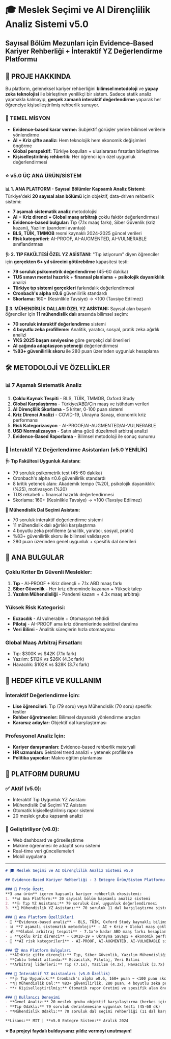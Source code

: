 # 🎓 Meslek Seçimi ve AI Dirençlilik Analiz Sistemi v5.0

## Sayısal Bölüm Mezunları için Evidence-Based Kariyer Rehberliği + İnteraktif YZ Değerlendirme Platformu 

## 🚀 PROJE HAKKINDA

Bu platform, geleneksel kariyer rehberliğini **bilimsel metodoloji** ve **yapay zeka teknolojisi** ile birleştiren yenilikçi bir sistem. Sadece statik analiz yapmakla kalmayıp, **gerçek zamanlı interaktif değerlendirme** yaparak her öğrenciye kişiselleştirilmiş rehberlik sunuyor.

### **🎯 TEMEL MİSYON**
- **Evidence-based karar verme:** Subjektif görüşler yerine bilimsel verilerle yönlendirme
- **AI + Kriz çifte analiz:** Hem teknolojik hem ekonomik değişimleri öngörme  
- **Global perspektif:** Türkiye koşulları + uluslararası fırsatları birleştirme
- **Kişiselleştirilmiş rehberlik:** Her öğrenci için özel uygunluk değerlendirmesi

### **⭐ v5.0 ÜÇ ANA ÜRÜN/SİSTEM**

**📊 1. ANA PLATFORM - Sayısal Bölümler Kapsamlı Analiz Sistemi:**
Türkiye'deki **20 sayısal alan bölümü** için objektif, data-driven rehberlik sistemi:
- **7 aşamalı sistematik analiz** metodolojisi  
- **AI + Kriz direnci + Global maaş arbitrajı** çoklu faktör değerlendirmesi
- **Evidence-based bulgular:** Tıp (7.1x maaş farkı), Siber Güvenlik (kriz kazanı), Yazılım (pandemi avantajı)
- **BLS, TÜİK, TMMOB** resmi kaynaklı 2024-2025 güncel verileri
- **Risk kategorileri:** AI-PROOF, AI-AUGMENTED, AI-VULNERABLE sınıflandırması

**🩺 2. TIP FAKÜLTESİ ÖZEL YZ ASİSTANI:**
"Tıp istiyorum" diyen öğrenciler için **gerçekten 6+ yıl sürecini götürebilme** kapasitesi testi:
- **79 soruluk psikometrik değerlendirme** (45-60 dakika)
- **TUS sınavı mental hazırlık** + **finansal planlama** + **psikolojik dayanıklılık** analizi
- **Türkiye tıp sistemi gerçekleri** farkındalık değerlendirmesi  
- **Cronbach's alpha ≥0.6** güvenilirlik standardı
- **Skorlama:** 160+ (Kesinlikle Tavsiye) → <100 (Tavsiye Edilmez)

**🔧 3. MÜHENDİSLİK DALLARI ÖZEL YZ ASİSTANI:**
Sayısal alan başarılı öğrenciler için **11 mühendislik dalı** arasında bilimsel seçim:
- **70 soruluk interaktif değerlendirme** sistemi
- **4 boyutlu zeka profilleme:** Analitik, yaratıcı, sosyal, pratik zeka ağırlık analizi
- **YKS 2025 başarı seviyesine** göre gerçekçi dal önerileri
- **AI çağında adaptasyon yeteneği** değerlendirmesi
- **%83+ güvenilirlik skoru** ile 280 puan üzerinden uygunluk hesaplama

## 🛠️ METODOLOJİ VE ÖZELLİKLER

### **📊 7 Aşamalı Sistematik Analiz**
1. **Çoklu Kaynak Tespiti** - BLS, TÜİK, TMMOB, Oxford Study
2. **Global Karşılaştırma** - Türkiye/ABD/Çin maaş ve istihdam verileri
3. **AI Dirençlilik Skorlama** - 5 kriter, 0-100 puan sistemi
4. **Kriz Direnci Analizi** - COVID-19, Ukrayna Savaşı, ekonomik kriz performansı
5. **Risk Kategorizasyon** - AI-PROOF/AI-AUGMENTED/AI-VULNERABLE
6. **USD Normalizasyon** - Satın alma gücü düzeltmeli arbitraj analizi
7. **Evidence-Based Raporlama** - Bilimsel metodoloji ile sonuç sunumu

### **🤖 İnteraktif YZ Değerlendirme Asistanları (v5.0 YENİLİK)**

**🩺 Tıp Fakültesi Uygunluk Asistanı:**
- 79 soruluk psikometrik test (45-60 dakika)
- Cronbach's alpha ≥0.6 güvenilirlik standardı
- 8 kritik yetenek alanı: Akademik tempo (%20), psikolojik dayanıklılık (%25), motivasyon (%20)
- TUS rekabeti + finansal hazırlık değerlendirmesi
- Skorlama: 160+ (Kesinlikle Tavsiye) → <100 (Tavsiye Edilmez)

**🔧 Mühendislik Dal Seçimi Asistanı:**
- 70 soruluk interaktif değerlendirme sistemi
- 11 mühendislik dalı ağırlıklı karşılaştırma
- 4 boyutlu zeka profilleme (analitik, yaratıcı, sosyal, pratik)
- %83+ güvenilirlik skoru ile bilimsel validasyon
- 280 puan üzerinden genel uygunluk + spesifik dal önerileri

## 🎯 ANA BULGULAR

### **Çoklu Kriter En Güvenli Meslekler:**
1. **Tıp** - AI-PROOF + Kriz dirençli + 7.1x ABD maaş farkı
2. **Siber Güvenlik** - Her kriz döneminde kazanan + Yüksek talep
3. **Yazılım Mühendisliği** - Pandemi kazanı + 4.3x maaş arbitrajı

### **Yüksek Risk Kategorisi:**
- **Eczacılık** - AI vulnerable + Otomasyon tehdidi
- **Pilotaj** - AI-PROOF ama kriz dönemlerinde sektörel daralma
- **Veri Bilimi** - Analitik süreçlerin hızla otomasyonu

### **Global Maaş Arbitraj Fırsatları:**
- Tıp: $300K vs $42K (7.1x fark)
- Yazılım: $112K vs $26K (4.3x fark)  
- Havacılık: $102K vs $28K (3.7x fark)

## 🎯 HEDEF KİTLE VE KULLANIM

### **İnteraktif Değerlendirme İçin:**
- **Lise öğrencileri:** Tıp (79 soru) veya Mühendislik (70 soru) spesifik testler
- **Rehber öğretmenler:** Bilimsel dayanaklı yönlendirme araçları
- **Kararsız adaylar:** Objektif dal karşılaştırması

### **Profesyonel Analiz İçin:**
- **Kariyer danışmanları:** Evidence-based rehberlik materyali
- **HR uzmanları:** Sektörel trend analizi + yetenek profilleme
- **Politika yapıcılar:** Makro eğitim planlaması

## 🚀 PLATFORM DURUMU

### **✅ Aktif (v5.0):**
- İnteraktif Tıp Uygunluk YZ Asistanı
- Mühendislik Dal Seçimi YZ Asistanı  
- Otomatik kişiselleştirilmiş rapor sistemi
- 20 meslek grubu kapsamlı analizi

### **🔮 Geliştiriliyor (v6.0):**
- Web dashboard ve görselleştirme
- Makine öğrenmesi ile adaptif soru sistemi
- Real-time veri güncellemeleri
- Mobil uygulama

---

```markdown
# 🎓 Meslek Seçimi ve AI Dirençlilik Analiz Sistemi v5.0

## Evidence-Based Kariyer Rehberliği - 3 Entegre Ürün/Sistem Platformu

### 🚀 Proje Özeti
**3 ana ürün** içeren kapsamlı kariyer rehberlik ekosistemi:
1. **📊 Ana Platform:** 20 sayısal bölüm kapsamlı analiz sistemi
2. **🩺 Tıp YZ Asistanı:** 79 soruluk özel uygunluk değerlendirmesi  
3. **🔧 Mühendislik YZ Asistanı:** 70 soruluk 11 dal karşılaştırma sistemi

### 🎯 Ana Platform Özellikleri
- 🔬 **Evidence-based analiz** - BLS, TÜİK, Oxford Study kaynaklı bilimsel rehberlik
- 📊 **7 aşamalı sistematik metodoloji** - AI + Kriz + Global maaş çoklu faktör analizi
- 💰 **Global arbitraj tespiti** - 7.1x'e kadar ABD maaş farkı hesaplama
- ⚔️ **Çoklu kriz direnci** - COVID-19 + Ukrayna Savaşı + ekonomik performans değerlendirme
- 🤖 **AI risk kategorileri** - AI-PROOF, AI-AUGMENTED, AI-VULNERABLE sınıflandırma

### 🏆 Ana Platform Bulguları
- **AI+Kriz çifte dirençli:** Tıp, Siber Güvenlik, Yazılım Mühendisliği
- **Çoklu tehdit altında:** Eczacılık, Pilotaj, Veri Bilimi
- **Arbitraj liderleri:** Tıp (7.1x), Yazılım (4.3x), Havacılık (3.7x) ABD avantajı

### 🤖 İnteraktif YZ Asistanları (v5.0 Özellik)
- **🩺 Tıp Uygunluk:** Cronbach's alpha ≥0.6, 160+ puan → <100 puan skorlama, TUS+finansal+psikolojik hazırlık
- **🔧 Mühendislik Dal:** %83+ güvenilirlik, 280 puan, 4 boyutlu zeka profilleme, 11 dal karşılaştırması
- **⚡ Kişiselleştirilmiş:** Otomatik rapor üretimi ve spesifik alan önerileri

### 🎯 Kullanıcı Deneyimi
- **Genel Analiz:** 20 meslek grubu objektif karşılaştırma (herkes için)
- **Tıp Odaklı:** 79 soruluk derinlemesine uygunluk testi (45-60 dk)
- **Mühendislik Odaklı:** 70 soruluk dal seçimi rehberliği (11 dal karşılaştırma)

**Lisans:** MIT | **v5.0 Entegre Sistem:** Aralık 2024
```

**⭐ Bu projeyi faydalı bulduysanız yıldız vermeyi unutmayın!**
